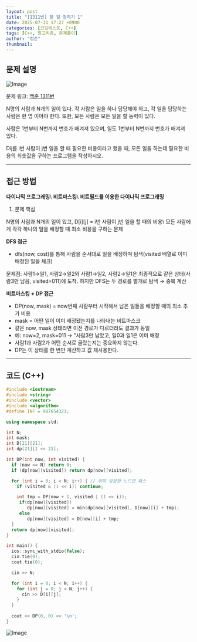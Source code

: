 ```yaml
---
layout: post
title: "[1311번] 할 일 정하기 1"
date: 2025-07-31 17:27 +0900
categories: [코딩테스트, C++]
tags: [C++, 알고리즘, 문제풀이]
author: "정준"
thumbnail: 
---
```


## 문제 설명

![Image](https://github.com/user-attachments/assets/dc5d4ddf-73ab-456b-9e0b-c79cd7380811)

문제 링크: [백준 1311번](https://www.acmicpc.net/problem/1311)

N명의 사람과 N개의 일이 있다. 각 사람은 일을 하나 담당해야 하고, 각 일을 담당하는 사람은 한 명 이어야 한다. 또한, 모든 사람은 모든 일을 할 능력이 있다.

사람은 1번부터 N번까지 번호가 매겨져 있으며, 일도 1번부터 N번까지 번호가 매겨져 있다.

Dij를 i번 사람이 j번 일을 할 때 필요한 비용이라고 했을 때, 모든 일을 하는데 필요한 비용의 최솟값을 구하는 프로그램을 작성하시오.

---

## 접근 방법

**다이나믹 프로그래밍**\\
**비트마스킹**\\
**비트필드를 이용한 다이나믹 프로그래밍**

1. 문제 핵심

N명의 사람과 N개의 일이 있고, D[i][j] = i번 사람이 j번 일을 할 때의 비용\\
모든 사람에게 각각 하나의 일을 배정할 때 최소 비용을 구하는 문제

**DFS 접근**

- dfs(now, cost)를 통해 사람을 순서대로 일을 배정하며 탐색(visited 배열로 이미 배정된 일을 체크)

문제점: 사람1→일1, 사람2→일2와 사람1→일2, 사람2→일1은 최종적으로 같은 상태(사람3만 남음, visited=011)에 도착. 하지만 DFS는 두 경로를 별개로 탐색 → 중복 계산

**비트마스킹 + DP 접근**

- DP(now, mask) = now번째 사람부터 시작해서 남은 일들을 배정할 때의 최소 추가 비용
- mask = 어떤 일이 이미 배정됐는지를 나타내는 비트마스크
- 같은 now, mask 상태라면 이전 경로가 다르더라도 결과가 동일
- 예: now=2, mask=011 → "사람3만 남았고, 일0과 일1은 이미 배정
- 사람1과 사람2가 어떤 순서로 골랐는지는 중요하지 않는다.
- DP는 이 상태를 한 번만 계산하고 값 재사용한다.

---

## 코드 (C++)

```cpp
#include <iostream>
#include <string>
#include <vector>
#include <algorithm>
#define INF = 987654321;

using namespace std;

int N;
int mask;
int D[21][21];
int dp[21][1 << 21];

int DP(int now, int visited) {
  if (now == N) return 0;
  if (dp[now][visited]) return dp[now][visited];

  for (int i = 0; i < N; i++) { // 이미 방문한 노드면 패스 
    if (visited & (1 << i)) continue;

    int tmp = DP(now + 1, visited | (1 << i));
     if(dp[now][visited])
        dp[now][visited] = min(dp[now][visited], D[now][i] + tmp);
     else
        dp[now][visited] = D[now][i] + tmp;
  }
  return dp[now][visited];
}

int main() {
  ios::sync_with_stdio(false);
  cin.tie(0);
  cout.tie(0);

  cin >> N;

  for (int i = 0; i < N; i++) {
    for (int j = 0; j < N; j++) {
      cin >> D[i][j];
    }
  }
  
  cout << DP(0, 0) << '\n';
}

```

![Image](https://github.com/user-attachments/assets/b8049fcd-352c-42f4-bb92-a43ec7b9cf2a)